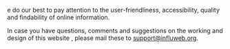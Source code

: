 e do our best to pay attention to the user-friendliness, accessibility, quality and findability of online information.

In case you have questions, comments and suggestions on the working and design of this website , please mail these to [support@influweb.org](mailto:support@influweb.org).
